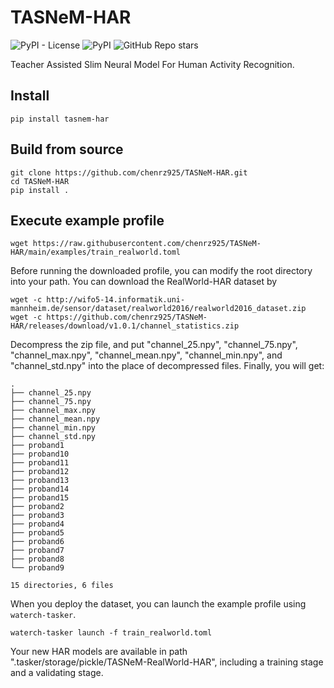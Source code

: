 # TASNeM-HAR

![PyPI - License](https://img.shields.io/pypi/l/tasnem-har?style=flat-square)
![PyPI](https://img.shields.io/pypi/v/tasnem-har?style=flat-square)
![GitHub Repo stars](https://img.shields.io/github/stars/chenrz925/TASNeM-HAR?style=flat-square)

Teacher Assisted Slim Neural Model For Human Activity Recognition.

## Install

```shell
pip install tasnem-har
```

## Build from source

```shell
git clone https://github.com/chenrz925/TASNeM-HAR.git
cd TASNeM-HAR
pip install .
```

## Execute example profile

```shell
wget https://raw.githubusercontent.com/chenrz925/TASNeM-HAR/main/examples/train_realworld.toml
```

Before running the downloaded profile, you can modify the root directory into your path.
You can download the RealWorld-HAR dataset by 

```shell
wget -c http://wifo5-14.informatik.uni-mannheim.de/sensor/dataset/realworld2016/realworld2016_dataset.zip
wget -c https://github.com/chenrz925/TASNeM-HAR/releases/download/v1.0.1/channel_statistics.zip
```

Decompress the zip file, and put "channel_25.npy", "channel_75.npy", "channel_max.npy", "channel_mean.npy",
"channel_min.npy", and "channel_std.npy" into the place of decompressed files. Finally, you will get:

```
.
├── channel_25.npy
├── channel_75.npy
├── channel_max.npy
├── channel_mean.npy
├── channel_min.npy
├── channel_std.npy
├── proband1
├── proband10
├── proband11
├── proband12
├── proband13
├── proband14
├── proband15
├── proband2
├── proband3
├── proband4
├── proband5
├── proband6
├── proband7
├── proband8
└── proband9

15 directories, 6 files
```

When you deploy the dataset, you can launch the example profile using `waterch-tasker`.

```shell
waterch-tasker launch -f train_realworld.toml
```

Your new HAR models are available in path ".tasker/storage/pickle/TASNeM-RealWorld-HAR", including a training stage and a validating stage.
